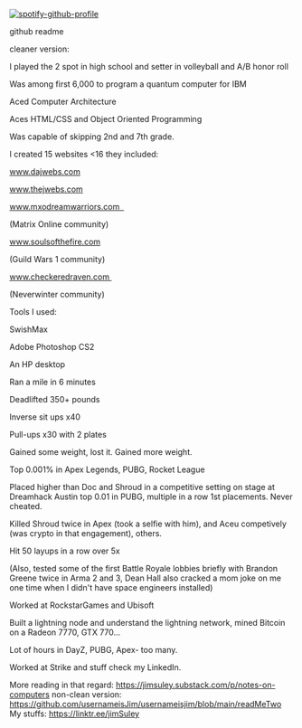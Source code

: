  

   [![spotify-github-profile](https://spotify-github-profile.vercel.app/api/view?uid=jimdzy&cover_image=true&theme=default&show_offline=false&background_color=121212&interchange=false)](https://github.com/kittinan/spotify-github-profile)

github readme

cleaner version: 

I played the 2 spot in high school and setter in volleyball and A/B honor roll


Was among first 6,000 to program a quantum computer for IBM


Aced Computer Architecture 

Aces HTML/CSS and Object Oriented Programming 

Was capable of skipping 2nd and 7th grade.

I created 15 websites <16 they included:  

www.dajwebs.com

www.thejwebs.com

www.mxodreamwarriors.com  

(Matrix Online community)

www.soulsofthefire.com 

(Guild Wars 1 community)

www.checkeredraven.com 

(Neverwinter community)

Tools I used: 

SwishMax

Adobe Photoshop CS2

An HP desktop 

Ran a mile in 6 minutes 

Deadlifted 350+ pounds 

Inverse sit ups x40

Pull-ups x30 with 2 plates

Gained some weight, lost it.  Gained more weight.

Top 0.001% in Apex Legends, PUBG, Rocket League

Placed higher than Doc and Shroud in a competitive setting on stage at Dreamhack Austin 
top 0.01 in PUBG, multiple in a row 1st placements. Never cheated.   

Killed Shroud twice in Apex (took a selfie with him), and Aceu competively (was crypto in that engagement), others.

Hit 50 layups in a row over 5x



(Also, tested some of the first Battle Royale lobbies briefly with Brandon Greene twice in Arma 2 and 3, Dean Hall also cracked a mom joke on me one time when I didn't have space engineers 
installed)

Worked at RockstarGames and Ubisoft



Built a lightning node and understand the lightning network, mined Bitcoin on a Radeon 7770, GTX 770... 

Lot of hours in DayZ, PUBG, Apex- too many. 

Worked at Strike and stuff check my LinkedIn.

More reading in that regard: https://jimsuley.substack.com/p/notes-on-computers
non-clean version: https://github.com/usernameisJim/usernameisjim/blob/main/readMeTwo
My stuffs: https://linktr.ee/jimSuley




